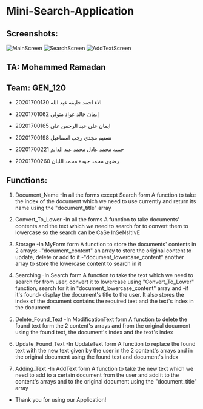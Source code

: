 # Mini-Search-Application

## Screenshots:
![MainScreen](https://user-images.githubusercontent.com/92388390/236275096-77cf5a1d-9620-4e87-b762-ebe4f7c6d002.png)
![SearchScreen](https://user-images.githubusercontent.com/92388390/236275137-a68eadc6-0f6b-49ec-9924-f74639a4c2a4.png)
![AddTextScreen](https://user-images.githubusercontent.com/92388390/236275177-9246e823-ddd8-4351-aab4-996ba21382b4.png)

## TA: Mohammed Ramadan
## Team: GEN_120

- الاء احمد خليفه عبد الله
20201700130

- إيمان خالد عواد متولي
20201701062

- ايمان على عبد الرحمن على
20201700165

- تسنيم مجدي رجب اسماعيل
20201700198

- حبيبه محمد عادل محمد عبد الدايم
20201700221

- رضوى محمد جودة محمد اللبان
20201700260


## Functions:

1. Document_Name
-In all the forms except Search form
A function to take the index of the document which we need to use currently and return its name using the "document_title" array

2. Convert_To_Lower
-In all the forms
A function to take documents' contents and the text which we need to search for to convert them to lowercase so the search can be CaSe InSeNsItIvE

3. Storage
-In MyForm form
A function to store the documents' contents in 2 arrays:
-"document_content" an array to store the original content to update, delete or add to it
-"document_lowercase_content" another array to store the lowercase content to search in it

4. Searching
-In Search form
A function to take the text which we need to search for from user, convert it to lowercase using "Convert_To_Lower" function, search for it in "document_lowercase_content" array and -if it's found- display the document's title to the user. It also stores the index of the document contains the required text and the text's index in the document

5. Delete_Found_Text
-In ModificationText form
A function to delete the found text form the 2 content's arrays and from the original document using the found text, the document's index and the text's index


6. Update_Found_Text
-In UpdateText form
A function to replace the found text with the new text given by the user in the 2 content's arrays and in the original document using the found text and document's index

7. Adding_Text
-In AddText form
A function to take the new text which we need to add to a certain document from the user and add it to the content's arrays and to the original document using the "document_title" array

- Thank you for using our Application!
